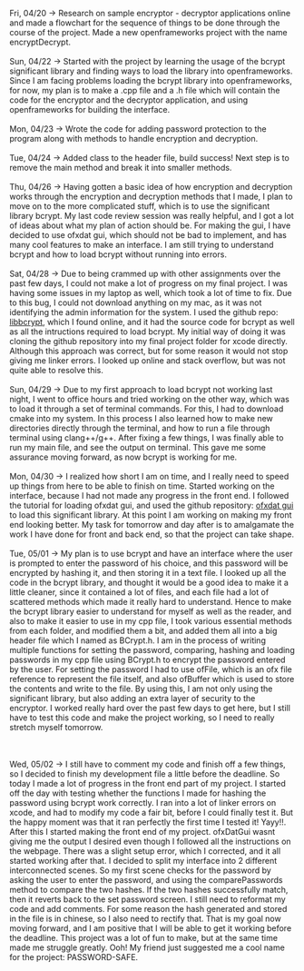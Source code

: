 Fri, 04/20 -> Research on sample encryptor - decryptor applications online and made a flowchart for the sequence of things to be done through the course of the project. Made a new openframeworks project with the name encryptDecrypt.
<br /> <br />Sun, 04/22 -> Started with the project by learning the usage of the bcrypt significant library and finding ways to load the library into openframeworks. Since I am facing problems loading the bcrypt library into openframeworks, for now, my plan is to make a .cpp file and a .h file which will contain the code for the encryptor and the decryptor application, and using openframeworks for building the interface.
<br /> <br />Mon, 04/23 -> Wrote the code for adding password protection to the program along with methods to handle encryption and decryption.
<br /> <br />Tue, 04/24 -> Added class to the header file, build success! Next step is to remove the main method and break it into smaller methods.
<br /> <br />Thu, 04/26 -> Having gotten a basic idea of how encryption and decryption works through the encryption and decryption methods that I made, I plan to move on to the more complicated stuff, which is to use the significant library bcrypt. My last code review session was really helpful, and I got a lot of ideas about what my plan of action should be. For making the gui, I have decided to use ofxdat gui, which should not be bad to implement, and has many cool features to make an interface. I am still trying to understand bcrypt and how to load bcrypt without running into errors.
<br /> <br />Sat, 04/28 -> Due to being crammed up with other assignments over the past few days, I could not make a lot of progress on my final project. I was having some issues in my laptop as well, which took a lot of time to fix. Due to this bug, I could not download anything on my mac, as it was not identifying the admin information for the system. I used the github repo: [libbcrypt](https://github.com/trusch/libbcrypt), which I found online, and it had the source code for bcrypt as well as all the intructions required to load bcrypt. My initial way of doing it was cloning the github repository into my final project folder for xcode directly. Although this approach was correct, but for some reason it would not stop giving me linker errors. I looked up online and stack overflow, but was not quite able to resolve this.
<br /> <br />Sun, 04/29 -> Due to my first approach to load bcrypt not working last night, I went to office hours and tried working on the other way, which was to load it through a set of terminal commands. For this, I had to download cmake into my system. In this process I also learned how to make new directories directly through the terminal, and how to run a file through terminal using clang++/g++. After fixing a few things, I was finally able to run my main file, and see the output on terminal. This gave me some assurance moving forward, as now bcrypt is working for me.
<br /> <br /> Mon, 04/30 -> I realized how short I am on time, and I really need to speed up things from here to be able to finish on time. Started working on the interface, because I had not made any progress in the front end. I followed the tutorial for loading ofxdat gui, and used the github repository: [ofxdat gui](https://github.com/braitsch/ofxDatGui) to load this significant library. At this point I am working on making my front end looking better. My task for tomorrow and day after is to amalgamate the work I have done for front and back end, so that the project can take shape.
<br /> <br /> Tue, 05/01 -> My plan is to use bcrypt and have an interface where the user is prompted to enter the password of his choice, and this password will be encrypted by hashing it, and then storing it in a text file. I looked up all the code in the bcrypt library, and thought it would be a good idea to make it a little cleaner, since it contained a lot of files, and each file had a lot of scattered methods which made it really hard to understand. Hence to make the bcrypt library easier to understand for myself as well as the reader, and also to make it easier to use in my cpp file, I took various essential methods from each folder, and modified them a bit, and added them all into a big header file which I named as BCrypt.h. I am in the process of writing multiple functions for setting the password, comparing, hashing and loading passwords in my cpp file using BCrypt.h to encrypt the password entered by the user. For setting the password I had to use ofFile, which is an ofx file reference to represent the file itself, and also ofBuffer which is used to store the contents and write to the file. By using this, I am not only using the significant library, but also adding an extra layer of security to the encryptor. I worked really hard over the past few days to get here, but I still have to test this code and make the project working, so I need to really stretch myself tomorrow.

<br /> <br /> Wed, 05/02 -> I still have to comment my code and finish off a few things, so I decided to finish my development file a little before the deadline. So today I made a lot of progress in the front end part of my project. I started off the day with testing whether the functions I made for hashing the password using bcrypt work correctly. I ran into a lot of linker errors on xcode, and had to modify my code a fair bit, before I could finally test it. But the happy moment was that it ran perfectly the first time I tested it! Yayy!!. After this I started making the front end of my project. ofxDatGui wasnt giving me the output I desired even though I followed all the instructions on the webpage. There was a slight setup error, which I corrected, and it all started working after that. I decided to split my interface into 2 different interconnected scenes. So my first scene checks for the password by asking the user to enter the password, and using the comparePasswords method to compare the two hashes. If the two hashes successfully match, then it reverts back to the set password screen. I still need to reformat my code and add comments. For some reason the hash generated and stored in the file is in chinese, so I also need to rectify that. That is my goal now moving forward, and I am positive that I will be able to get it working before the deadline. This project was a lot of fun to make, but at the same time made me struggle greatly. Ooh! My friend just suggested me a cool name for the project: PASSWORD-SAFE. 
